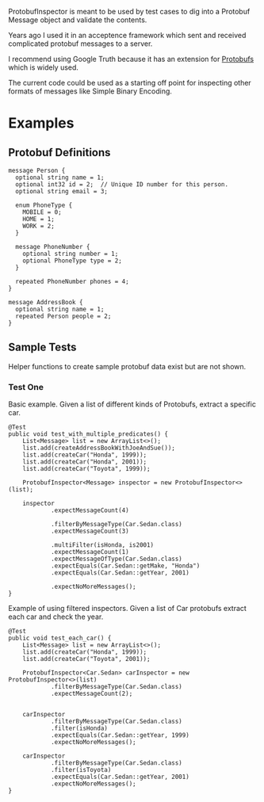 ProtobufInspector is meant to be used by test cases to dig into a
Protobuf Message object and validate the contents.

Years ago I used it in an acceptence framework which sent and
received complicated protobuf messages to a server.

I recommend using Google Truth because it has an extension 
for [Protobufs](https://truth.dev/protobufs) which is widely used. 

The current code could be used as a starting off point for inspecting other
formats of messages like Simple Binary Encoding.

# Examples

## Protobuf Definitions

    message Person {
      optional string name = 1;
      optional int32 id = 2;  // Unique ID number for this person.
      optional string email = 3;
    
      enum PhoneType {
        MOBILE = 0;
        HOME = 1;
        WORK = 2;
      }
    
      message PhoneNumber {
        optional string number = 1;
        optional PhoneType type = 2;
      }
    
      repeated PhoneNumber phones = 4;
    }
    
    message AddressBook {
      optional string name = 1;
      repeated Person people = 2;
    }

## Sample Tests

Helper functions to create sample protobuf data exist but are not shown.

### Test One
Basic example. Given a list of different kinds of Protobufs, 
extract a specific car.

    @Test
    public void test_with_multiple_predicates() {
        List<Message> list = new ArrayList<>();
        list.add(createAddressBookWithJoeAndSue());
        list.add(createCar("Honda", 1999));
        list.add(createCar("Honda", 2001));
        list.add(createCar("Toyota", 1999));

        ProtobufInspector<Message> inspector = new ProtobufInspector<>(list);

        inspector
                .expectMessageCount(4)

                .filterByMessageType(Car.Sedan.class)
                .expectMessageCount(3)

                .multiFilter(isHonda, is2001)
                .expectMessageCount(1)
                .expectMessageOfType(Car.Sedan.class)
                .expectEquals(Car.Sedan::getMake, "Honda")
                .expectEquals(Car.Sedan::getYear, 2001)

                .expectNoMoreMessages();
    }


Example of using filtered inspectors. Given a list of Car 
protobufs extract each car and check the year.

    @Test
    public void test_each_car() {
        List<Message> list = new ArrayList<>();
        list.add(createCar("Honda", 1999));
        list.add(createCar("Toyota", 2001));

        ProtobufInspector<Car.Sedan> carInspector = new ProtobufInspector<>(list)
                .filterByMessageType(Car.Sedan.class)
                .expectMessageCount(2);


        carInspector
                .filterByMessageType(Car.Sedan.class)
                .filter(isHonda)
                .expectEquals(Car.Sedan::getYear, 1999)
                .expectNoMoreMessages();

        carInspector
                .filterByMessageType(Car.Sedan.class)
                .filter(isToyota)
                .expectEquals(Car.Sedan::getYear, 2001)
                .expectNoMoreMessages();
    }


